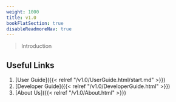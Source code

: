 ```yaml
---
weight: 1000
title: v1.0
bookFlatSection: true
disableReadmoreNav: true
---
```


> Introduction

## Useful Links
1. [User Guide]({{< relref "/v1.0/UserGuide.html/start.md" >}})
2. [Developer Guide]({{< relref "/v1.0/DeveloperGuide.html" >}})
3. [About Us]({{< relref "/v1.0/About.html" >}})
